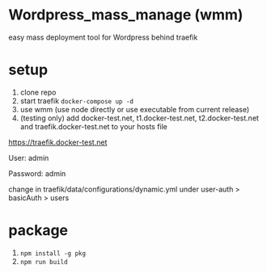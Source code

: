 # Wordpress_mass_manage (wmm)
 easy mass deployment tool for Wordpress behind traefik


# setup 

1. clone repo
2. start traefik `docker-compose up -d`
3. use wmm (use node directly or use executable from current release)
4. (testing only) add docker-test.net, t1.docker-test.net, t2.docker-test.net and traefik.docker-test.net to your hosts file

https://traefik.docker-test.net

User: admin

Password: admin

change in traefik/data/configurations/dynamic.yml under user-auth > basicAuth > users

# package

1. `npm install -g pkg`
2. `npm run build`
